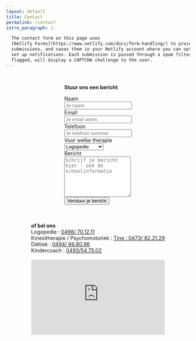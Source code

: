 ```yaml
---
layout: default
title: Contact
permalink: /contact
intro_paragraph: |-

  The contact form on this page uses
  [Netlify Forms](https://www.netlify.com/docs/form-handling/) to process
  submissions, and saves them in your Netlify account where you can optionally
  set up notifications. Each submission is passed through a spam filter and if
  flagged, will display a CAPTCHA challenge to the user.
---
```


<style>
.flex-container {
  display: flex;
  flex-direction: row;
  flex-wrap: wrap;
  justify-content: center;
  align-items: normal;
  align-content: flex-start;
}
 
.flex-items {
  display: block;
  flex-grow: 0;
  flex-shrink: 1;
  flex-basis: auto;
  align-self: auto;
  order: 0;
  margin: 15px;
  margin-bottom: 20px;
}

.map-responsive{
    overflow:hidden;
    padding-bottom:56.25%;
    position:relative;
    height:0;
}
.map-responsive iframe{
    left:0;
    top:0;
    height:100%;
    width:100%;
    position:absolute;
}
</style>
   
<div class="flex-container">
   <div class="flex-items">

  <b>Stuur ons een bericht</b>
    <form name="contactGPvos" method="POST" action="/berichtverzonden" netlify-honeypot="pottery-field" data-netlify="true" netlify>
      <span style="display:none;">
        <label>Don’t fill this out: <input name="pottery-field"></label>
      </span>
      <label for="naam">Naam</label><br>
      <input type="text" name="naam" id="naam" autocomplete="name" placeholder="Je naam" title="Gelieve je naam in te vullen" required><br>
      <label for="email">Email</label><br>
      <input type="email" name="email" id="email" autocomplete="email" placeholder="Je email adres" title="The domain portion of the email address is invalid (the portion after the @)." pattern="^([^\x00-\x20\x22\x28\x29\x2c\x2e\x3a-\x3c\x3e\x40\x5b-\x5d\x7f-\xff]+|\x22([^\x0d\x22\x5c\x80-\xff]|\x5c[\x00-\x7f])*\x22)(\x2e([^\x00-\x20\x22\x28\x29\x2c\x2e\x3a-\x3c\x3e\x40\x5b-\x5d\x7f-\xff]+|\x22([^\x0d\x22\x5c\x80-\xff]|\x5c[\x00-\x7f])*\x22))*\x40([^\x00-\x20\x22\x28\x29\x2c\x2e\x3a-\x3c\x3e\x40\x5b-\x5d\x7f-\xff]+|\x5b([^\x0d\x5b-\x5d\x80-\xff]|\x5c[\x00-\x7f])*\x5d)(\x2e([^\x00-\x20\x22\x28\x29\x2c\x2e\x3a-\x3c\x3e\x40\x5b-\x5d\x7f-\xff]+|\x5b([^\x0d\x5b-\x5d\x80-\xff]|\x5c[\x00-\x7f])*\x5d))*(\.\w{2,})+$" required><br>
      <label for="telefoon">Telefoon</label><br>
      <input type="text" name="telefoon" id="telefoon" autocomplete="tel-national" placeholder="Je telefoon nummer"><br>
      <label for="voorWie">Voor welke therapie</label><br>
      <select name="voorWie">
        <option value="logopedie">Logopedie</option>
        <option value="kinesitherapie">Kinesitherapie</option>
        <option value="dietiek">Diëtiek</option>
        <option value="kindercoach">Kindercoach</option>
      </select><br>
      <label for="bericht">Bericht</label><br>
      <textarea name="bericht" id="bericht" placeholder="Schrijf je bericht hier - ook de schoolinformatie" rows="7" required></textarea><br>
      <button type="submit" name="submit">Verstuur je bericht</button><br>
    </form> 
  </div>
  
  <div class="flex-items">
    <b>of bel ons</b><br>
    Logopedie : <a href="tel:+32498701211" itemprop="telephone">0498/ 70.12.11</a><br>  
    Kinesitherapie / Psychomotoriek : <a href="tel:+32473822129" itemprop="telephone">Tine : 0473/ 82.21.29</a> <br>    
    Diëtiek : <a href="tel:+32494668096" itemprop="telephone">0494/ 66.80.96</a> <br>  
    Kindercoach : <a href="tel:+32493547502" itemprop="telephone">0493/54.75.02</a> <br>  
    <br> 
    <div class="map-responsive">
      <iframe src="https://www.google.com/maps/embed?pb=!1m18!1m12!1m3!1d22299.19920226454!2d4.513752365299256!3d51.06496164832233!2m3!1f0!2f0!3f0!3m2!1i1024!2i768!4f13.1!3m3!1m2!1s0x0%3A0xb697ddab5a8c653c!2sGroepspraktijk%20Vos!5e0!3m2!1snl!2snl!4v1640035784921!5m2!1snl!2snl" width="400" height="300" style="border:0;" allowfullscreen="" loading="lazy"></iframe>
    </div>
  </div> 
</div> 